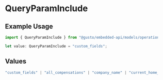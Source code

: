 # QueryParamInclude

## Example Usage

```typescript
import { QueryParamInclude } from "@gusto/embedded-api/models/operations/getv1employees.js";

let value: QueryParamInclude = "custom_fields";
```

## Values

```typescript
"custom_fields" | "all_compensations" | "company_name" | "current_home_address" | "all_home_addresses" | "portal_invitations"
```